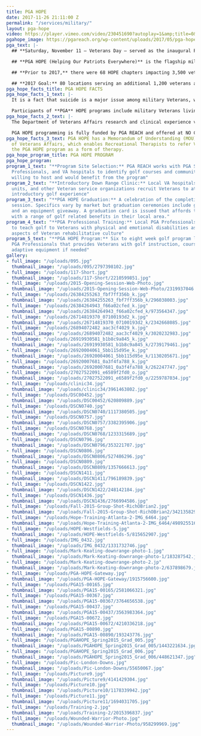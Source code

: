 ```yaml
---
title: PGA HOPE
date: 2017-11-26 21:11:00 Z
permalink: "/services/military/"
layout: pga-hope
video: https://player.vimeo.com/video/230451690?autoplay=1&amp;title=0&amp;byline=0
pgahope_image: https://pgareach.org/wp-content/uploads/2017/05/pga-hope.png
pga_text: |-
  ## **Saturday, November 11 – Veterans Day – served as the inaugural PGA National Day of HOPE. The Hero video above, featuring Jack Nicklaus, highlights the positive impact that PGA HOPE has on the lives of our Military Veterans.**

  ## **PGA HOPE (Helping Our Patriots Everywhere)** is the flagship military program of PGA REACH, the charitable foundation of the PGA of America. PGA HOPE introduces golf to Veterans with disabilities to enhance their physical, mental, social and emotional well-being.

  ## **Prior to 2017,** there were 68 HOPE chapters impacting 3,500 veterans to date

  ## **2017 Goal:** 80 locations serving an additional 1,200 veterans across the U.S.
pga_hope_facts_title: PGA HOPE FACTS
pga_hope_facts_1_text: |-
  It is a fact that suicide is a major issue among military Veterans, with recent statistical studies showing that 22 Veterans a day commit suicide. PGA HOPE is working to change this statistic.

  Participants of **PGA** HOPE programs include military Veterans living with physical or cognitive challenges such as Traumatic Brain Injury (TBI), Post-Traumatic Stress Disorder (PTSD) and amputees, among other challenges.
pga_hope_facts_2_text: |-
  The Department of Veterans Affairs research and clinical experience verify that physical activity is important to maintaining good health, speeding recovery and improving overall quality of life. For many injured Veterans, adaptive sports provide their first exposure to physical activity after injury.

  PGA HOPE programming is fully funded by PGA REACH and offered at NO COST for Military Veterans.
pga_hope_facts_3_text: PGA HOPE has a Memorandum of Understanding (MOU) with the Department
  of Veterans Affairs, which enables Recreational Therapists to refer Veterans to
  the PGA HOPE program as a form of therapy.
pga_hope_program_title: PGA HOPE PROGRAM
pga_hope_program: 
program_1_text: "**Program Site Selection:** PGA REACH works with PGA Sections, PGA
  Professionals, and VA hospitals to identify golf courses and communities that are
  willing to host and would benefit from the program"
program_2_text: "**Introductory Down Range Clinic:** Local VA hospitals, warrior transition
  units, and other Veteran service organizations recruit Veterans to attend a one-day
  introductory golf experience"
program_3_text: "**PGA HOPE Graduation:** A celebration of the completion of the first
  session. Specifics vary by market but graduation ceremonies include golf, lunch,
  and an equipment giveaway. A graduation card is issued that affords the Veteran
  with a range of golf related benefits in their local area."
program_4_text: "**PGA Professional Training:** Local PGA Professionals are trained
  to teach golf to Veterans with physical and emotional disabilities as well as important
  aspects of Veteran rehabilitative culture"
program_5_text: "**PGA HOPE Program:** Six to eight week golf program led by trained
  PGA Professionals that provides Veterans with golf instruction, course access, and
  adaptive equipment if needed"
gallery:
- full_image: "/uploads/095.jpg"
  thumbnail_image: "/uploads/095/2797398102.jpg"
- full_image: "/uploads/117-Short.jpg"
  thumbnail_image: "/uploads/117-Short/2210599851.jpg"
- full_image: "/uploads/2015-Opening-Session-Web-Photo.jpg"
  thumbnail_image: "/uploads/2015-Opening-Session-Web-Photo/2319937046.jpg"
- full_image: "/uploads/26384255263_fbf7ff356b_k.jpg"
  thumbnail_image: "/uploads/26384255263_fbf7ff356b_k/296038003.jpg"
- full_image: "/uploads/26384264943_f66a02cfed_k.jpg"
  thumbnail_image: "/uploads/26384264943_f66a02cfed_k/973564347.jpg"
- full_image: "/uploads/26714819370_07100193d2_k.jpg"
  thumbnail_image: "/uploads/26714819370_07100193d2_k/2342668085.jpg"
- full_image: "/uploads/26894072482_aac3cf4029_k.jpg"
  thumbnail_image: "/uploads/26894072482_aac3cf4029_k/3020232983.jpg"
- full_image: "/uploads/26919930581_b1b8c9a845_k.jpg"
  thumbnail_image: "/uploads/26919930581_b1b8c9a845_k/2739179461.jpg"
- full_image: "/uploads/26920004061_5bb115d95e_k.jpg"
  thumbnail_image: "/uploads/26920004061_5bb115d95e_k/1130205671.jpg"
- full_image: "/uploads/26920007681_0a3f4fa788_k.jpg"
  thumbnail_image: "/uploads/26920007681_0a3f4fa788_k/262247747.jpg"
- full_image: "/uploads/27027522091_e6589f2fd0_o.jpg"
  thumbnail_image: "/uploads/27027522091_e6589f2fd0_o/2259787034.jpg"
- full_image: "/uploads/clinic34.jpg"
  thumbnail_image: "/uploads/clinic34/3961463802.jpg"
- full_image: "/uploads/DSC00452.jpg"
  thumbnail_image: "/uploads/DSC00452/620809889.jpg"
- full_image: "/uploads/DSCN0740.jpg"
  thumbnail_image: "/uploads/DSCN0740/1117380505.jpg"
- full_image: "/uploads/DSCN0757.jpg"
  thumbnail_image: "/uploads/DSCN0757/3382395906.jpg"
- full_image: "/uploads/DSCN0768.jpg"
  thumbnail_image: "/uploads/DSCN0768/1233315689.jpg"
- full_image: "/uploads/DSCN0796.jpg"
  thumbnail_image: "/uploads/DSCN0796/353221707.jpg"
- full_image: "/uploads/DSCN0806.jpg"
  thumbnail_image: "/uploads/DSCN0806/527486296.jpg"
- full_image: "/uploads/DSCN0809.jpg"
  thumbnail_image: "/uploads/DSCN0809/1357666613.jpg"
- full_image: "/uploads/DSCN1411.jpg"
  thumbnail_image: "/uploads/DSCN1411/796189839.jpg"
- full_image: "/uploads/DSCN1422.jpg"
  thumbnail_image: "/uploads/DSCN1422/248142184.jpg"
- full_image: "/uploads/DSCN1436.jpg"
  thumbnail_image: "/uploads/DSCN1436/2766994586.jpg"
- full_image: "/uploads/Fall-2015-Group-Shot-RichOBrian2.jpg"
  thumbnail_image: "/uploads/Fall-2015-Group-Shot-RichOBrian2/3421358295.jpg"
- full_image: "/uploads/Hope-Training-Atlanta-2-IMG_6464.jpg"
  thumbnail_image: "/uploads/Hope-Training-Atlanta-2-IMG_6464/498925516.jpg"
- full_image: "/uploads/HOPE-Westfields-5.jpg"
  thumbnail_image: "/uploads/HOPE-Westfields-5/815652907.jpg"
- full_image: "/uploads/IMG_0432.jpg"
  thumbnail_image: "/uploads/IMG_0432/1331732746.jpg"
- full_image: "/uploads/Mark-Keating-downrange-photo-1.jpg"
  thumbnail_image: "/uploads/Mark-Keating-downrange-photo-1/183287542.jpg"
- full_image: "/uploads/Mark-Keating-downrange-photo-2.jp"
  thumbnail_image: "/uploads/Mark-Keating-downrange-photo-2/637898679.jpg"
- full_image: "/uploads/PGA-HOPE-Gateway.jpg"
  thumbnail_image: "/uploads/PGA-HOPE-Gateway/1915756600.jpg"
- full_image: "/uploads/PGA15-00165.jpg"
  thumbnail_image: "/uploads/PGA15-00165/2581066321.jpg"
- full_image: "/uploads/PGA15-00367.jpg"
  thumbnail_image: "/uploads/PGA15-00367/3764656538.jpg"
- full_image: "/uploads/PGA15-00437.jpg"
  thumbnail_image: "/uploads/PGA15-00437/3563983364.jpg"
- full_image: "/uploads/PGA15-00672.jpg"
  thumbnail_image: "/uploads/PGA15-00672/4210336218.jpg"
- full_image: "/uploads/PGA15-00890.jpg"
  thumbnail_image: "/uploads/PGA15-00890/193243776.jpg"
- full_image: "/uploads/PGAHOPE_Spring2015_Grad_005.jpg"
  thumbnail_image: "/uploads/PGAHOPE_Spring2015_Grad_005/1443221634.jpg"
- full_image: "/uploads/PGAHOPE_Spring2015_Grad_006.jpg"
  thumbnail_image: "/uploads/PGAHOPE_Spring2015_Grad_006/448621347.jpg"
- full_image: "/uploads/Pic-London-Downs.jpg"
  thumbnail_image: "/uploads/Pic-London-Downs/55650067.jpg"
- full_image: "/uploads/Picture9.jpg"
  thumbnail_image: "/uploads/Picture9/4141429304.jpg"
- full_image: "/uploads/Picture10.jpg"
  thumbnail_image: "/uploads/Picture10/1178339942.jpg"
- full_image: "/uploads/Picture11.jpg"
  thumbnail_image: "/uploads/Picture11/1694031705.jpg"
- full_image: "/uploads/Training-2.jpg"
  thumbnail_image: "/uploads/Training-2/2015396837.jpg"
- full_image: "/uploads/Wounded-Warrior-Photo.jpg"
  thumbnail_image: "/uploads/Wounded-Warrior-Photo/958299969.jpg"
---
```


